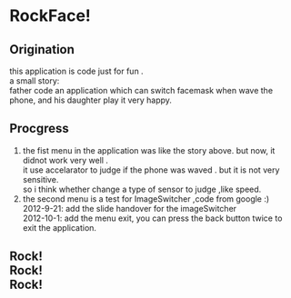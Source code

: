 <h1>RockFace!</h1>

<h2>Origination</h2>
this application is code just for fun . <br/>
a small story:<br/>
	father code an application which can switch facemask when wave the phone, and his daughter play it very happy.<br/> 

<h2>Procgress</h2>
<ol>
<li>
the fist menu in the application was like the story above. but now, it didnot work very well .<br/>
it use accelarator to judge if the phone was waved . but it is not very sensitive.<br/>
so i think whether change a type of sensor to judge ,like speed.<br/>
</li>
<li>
the second menu is a test for ImageSwitcher ,code from google :)<br/>
2012-9-21: add the slide handover for the imageSwitcher<br/>
2012-10-1: add the menu exit, you can press the back button twice to exit the application.<br/>
</li>
</ol>
<h2>
Rock!<br/>
Rock!<br/>
Rock!<br/>
</h2>
